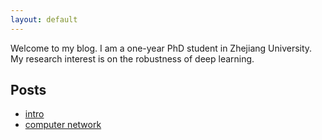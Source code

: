 ```yaml
---
layout: default
---
```


Welcome to my blog. I am a one-year PhD student in Zhejiang University. My research interest is on the robustness of deep learning.

## Posts

- [intro](./_posts/2022-04-11-intro.md)
- [computer network](./_posts/2022-04-14-computer-network.md)

